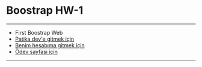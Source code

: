 # Boostrap HW-1

---

-  First Boostrap Web
-  [Patika dev'e gitmek için](https://www.patika.dev/tr)
-  [Benim hesabıma gitmek için](https://app.patika.dev/makoveli)
-  [Ödev sayfası için](https://app.patika.dev/courses/bootstrap/odev1)

---
